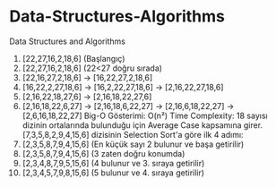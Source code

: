# Data-Structures-Algorithms
Data Structures and Algorithms

1. [22,27,16,2,18,6] (Başlangıç)
2. [22,27,16,2,18,6] (22<27 doğru sırada)
3. [22,16,27,2,18,6] -> [16,22,27,2,18,6]
4. [16,22,2,27,18,6] -> [16,2,22,27,18,6] -> [2,16,22,27,18,6]
5. [2,16,22,18,27,6] -> [2,16,18,22,27,6]
6. [2,16,18,22,6,27] -> [2,16,18,6,22,27] -> [2,16,6,18,22,27] -> [2,6,16,18,22,27]
Big-O Gösterimi: O(n²)
Time Complexity:
18 sayısı dizinin ortalarında bulunduğu için Average Case kapsamına girer.
[7,3,5,8,2,9,4,15,6] dizisinin Selection Sort'a göre ilk 4 adımı:
1. [2,3,5,8,7,9,4,15,6] (En küçük sayı 2 bulunur ve başa getirilir)
2. [2,3,5,8,7,9,4,15,6] (3 zaten doğru konumda)
3. [2,3,4,8,7,9,5,15,6] (4 bulunur ve 3. sıraya getirilir)
4. [2,3,4,5,7,9,8,15,6] (5 bulunur ve 4. sıraya getirilir)
